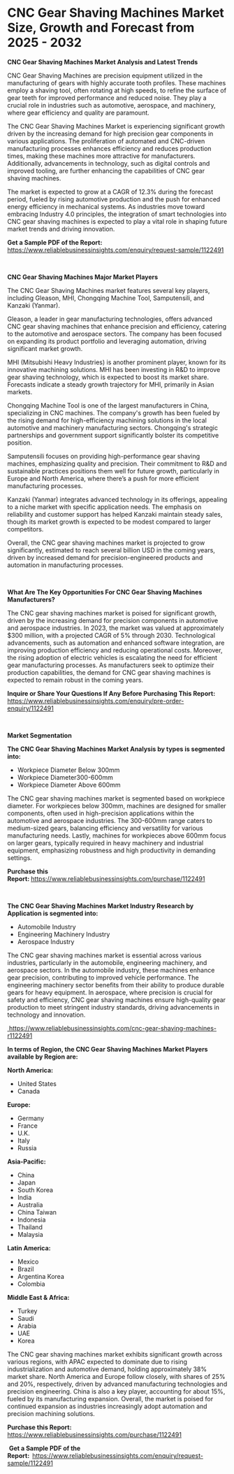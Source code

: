 <p><h1>CNC Gear Shaving Machines Market Size, Growth and Forecast from 2025 - 2032</h1></p><p><strong>CNC Gear Shaving Machines Market Analysis and Latest Trends</strong></p>
<p><p>CNC Gear Shaving Machines are precision equipment utilized in the manufacturing of gears with highly accurate tooth profiles. These machines employ a shaving tool, often rotating at high speeds, to refine the surface of gear teeth for improved performance and reduced noise. They play a crucial role in industries such as automotive, aerospace, and machinery, where gear efficiency and quality are paramount.</p><p>The CNC Gear Shaving Machines Market is experiencing significant growth driven by the increasing demand for high precision gear components in various applications. The proliferation of automated and CNC-driven manufacturing processes enhances efficiency and reduces production times, making these machines more attractive for manufacturers. Additionally, advancements in technology, such as digital controls and improved tooling, are further enhancing the capabilities of CNC gear shaving machines.</p><p>The market is expected to grow at a CAGR of 12.3% during the forecast period, fueled by rising automotive production and the push for enhanced energy efficiency in mechanical systems. As industries move toward embracing Industry 4.0 principles, the integration of smart technologies into CNC gear shaving machines is expected to play a vital role in shaping future market trends and driving innovation.</p></p>
<p><strong>Get a Sample PDF of the Report:&nbsp;</strong> <a href="https://www.reliablebusinessinsights.com/enquiry/request-sample/1122491?utm_campaign=3319&utm_medium=2&utm_source=Github&utm_content=ia&utm_term=12042025&utm_id=cnc-gear-shaving-machines">https://www.reliablebusinessinsights.com/enquiry/request-sample/1122491</a></p>
<p>&nbsp;</p>
<p><strong>CNC Gear Shaving Machines Major Market Players</strong></p>
<p><p>The CNC Gear Shaving Machines market features several key players, including Gleason, MHI, Chongqing Machine Tool, Samputensili, and Kanzaki (Yanmar). </p><p>Gleason, a leader in gear manufacturing technologies, offers advanced CNC gear shaving machines that enhance precision and efficiency, catering to the automotive and aerospace sectors. The company has been focused on expanding its product portfolio and leveraging automation, driving significant market growth.</p><p>MHI (Mitsubishi Heavy Industries) is another prominent player, known for its innovative machining solutions. MHI has been investing in R&D to improve gear shaving technology, which is expected to boost its market share. Forecasts indicate a steady growth trajectory for MHI, primarily in Asian markets.</p><p>Chongqing Machine Tool is one of the largest manufacturers in China, specializing in CNC machines. The company's growth has been fueled by the rising demand for high-efficiency machining solutions in the local automotive and machinery manufacturing sectors. Chongqing's strategic partnerships and government support significantly bolster its competitive position.</p><p>Samputensili focuses on providing high-performance gear shaving machines, emphasizing quality and precision. Their commitment to R&D and sustainable practices positions them well for future growth, particularly in Europe and North America, where there’s a push for more efficient manufacturing processes.</p><p>Kanzaki (Yanmar) integrates advanced technology in its offerings, appealing to a niche market with specific application needs. The emphasis on reliability and customer support has helped Kanzaki maintain steady sales, though its market growth is expected to be modest compared to larger competitors.</p><p>Overall, the CNC gear shaving machines market is projected to grow significantly, estimated to reach several billion USD in the coming years, driven by increased demand for precision-engineered products and automation in manufacturing processes.</p></p>
<p>&nbsp;</p>
<p><strong>What Are The Key Opportunities For CNC Gear Shaving Machines Manufacturers?</strong></p>
<p><p>The CNC gear shaving machines market is poised for significant growth, driven by the increasing demand for precision components in automotive and aerospace industries. In 2023, the market was valued at approximately $300 million, with a projected CAGR of 5% through 2030. Technological advancements, such as automation and enhanced software integration, are improving production efficiency and reducing operational costs. Moreover, the rising adoption of electric vehicles is escalating the need for efficient gear manufacturing processes. As manufacturers seek to optimize their production capabilities, the demand for CNC gear shaving machines is expected to remain robust in the coming years.</p></p>
<p><strong>Inquire or Share Your Questions If Any Before Purchasing This Report:</strong> <a href="https://www.reliablebusinessinsights.com/enquiry/pre-order-enquiry/1122491?utm_campaign=3319&utm_medium=2&utm_source=Github&utm_content=ia&utm_term=12042025&utm_id=cnc-gear-shaving-machines">https://www.reliablebusinessinsights.com/enquiry/pre-order-enquiry/1122491</a></p>
<p>&nbsp;</p>
<p><strong>Market Segmentation</strong></p>
<p><strong>The CNC Gear Shaving Machines Market Analysis by types is segmented into:</strong></p>
<p><ul><li>Workpiece Diameter Below 300mm</li><li>Workpiece Diameter300-600mm</li><li>Workpiece Diameter Above 600mm</li></ul></p>
<p><p>The CNC gear shaving machines market is segmented based on workpiece diameter. For workpieces below 300mm, machines are designed for smaller components, often used in high-precision applications within the automotive and aerospace industries. The 300-600mm range caters to medium-sized gears, balancing efficiency and versatility for various manufacturing needs. Lastly, machines for workpieces above 600mm focus on larger gears, typically required in heavy machinery and industrial equipment, emphasizing robustness and high productivity in demanding settings.</p></p>
<p><strong>Purchase this Report:&nbsp;</strong><a href="https://www.reliablebusinessinsights.com/purchase/1122491?utm_campaign=3319&utm_medium=2&utm_source=Github&utm_content=ia&utm_term=12042025&utm_id=cnc-gear-shaving-machines">https://www.reliablebusinessinsights.com/purchase/1122491</a></p>
<p>&nbsp;</p>
<p><strong>The CNC Gear Shaving Machines Market Industry Research by Application is segmented into:</strong></p>
<p><ul><li>Automobile Industry</li><li>Engineering Machinery Industry</li><li>Aerospace Industry</li></ul></p>
<p><p>The CNC gear shaving machines market is essential across various industries, particularly in the automobile, engineering machinery, and aerospace sectors. In the automobile industry, these machines enhance gear precision, contributing to improved vehicle performance. The engineering machinery sector benefits from their ability to produce durable gears for heavy equipment. In aerospace, where precision is crucial for safety and efficiency, CNC gear shaving machines ensure high-quality gear production to meet stringent industry standards, driving advancements in technology and innovation.</p></p>
<p><a href="https://www.reliablebusinessinsights.com/cnc-gear-shaving-machines-r1122491?utm_campaign=3319&utm_medium=2&utm_source=Github&utm_content=ia&utm_term=12042025&utm_id=cnc-gear-shaving-machines">&nbsp;https://www.reliablebusinessinsights.com/cnc-gear-shaving-machines-r1122491</a></p>
<p><strong>In terms of Region, the CNC Gear Shaving Machines Market Players available by Region are:</strong></p>
<p>
    <p> <strong> North America: </strong>
        <ul>
            <li>United States</li>
            <li>Canada</li>
        </ul>
        </p> 
    <p> <strong> Europe: </strong>
        <ul>
            <li>Germany</li>
            <li>France</li>
            <li>U.K.</li>
            <li>Italy</li>
            <li>Russia</li>
        </ul>
        </p> 
    <p> <strong> Asia-Pacific: </strong>
        <ul>
            <li>China</li>
            <li>Japan</li>
            <li>South Korea</li>
            <li>India</li>
            <li>Australia</li>
            <li>China Taiwan</li>
            <li>Indonesia</li>
            <li>Thailand</li>
            <li>Malaysia</li>
        </ul>
        </p> 
    <p> <strong> Latin America: </strong>
        <ul>
            <li>Mexico</li>
            <li>Brazil</li>
            <li>Argentina Korea</li>
            <li>Colombia</li>
        </ul>
        </p> 
    <p> <strong> Middle East & Africa: </strong>
        <ul>
            <li>Turkey</li>
            <li>Saudi</li>
            <li>Arabia</li>
            <li>UAE</li>
            <li>Korea</li>
        </ul>
    </p>
    </p>
<p><p>The CNC gear shaving machines market exhibits significant growth across various regions, with APAC expected to dominate due to rising industrialization and automotive demand, holding approximately 38% market share. North America and Europe follow closely, with shares of 25% and 20%, respectively, driven by advanced manufacturing technologies and precision engineering. China is also a key player, accounting for about 15%, fueled by its manufacturing expansion. Overall, the market is poised for continued expansion as industries increasingly adopt automation and precision machining solutions.</p></p>
<p><strong>Purchase this Report: </strong><a href="https://www.reliablebusinessinsights.com/purchase/1122491?utm_campaign=3319&utm_medium=2&utm_source=Github&utm_content=ia&utm_term=12042025&utm_id=cnc-gear-shaving-machines">https://www.reliablebusinessinsights.com/purchase/1122491</a></p>
<p>&nbsp;<strong>Get a Sample PDF of the Report:&nbsp;&nbsp;</strong><a href="https://www.reliablebusinessinsights.com/enquiry/request-sample/1122491?utm_campaign=3319&utm_medium=2&utm_source=Github&utm_content=ia&utm_term=12042025&utm_id=cnc-gear-shaving-machines">https://www.reliablebusinessinsights.com/enquiry/request-sample/1122491</a></p>
<p><strong></strong></p>
<p><p></p><p></p><p></p></p>